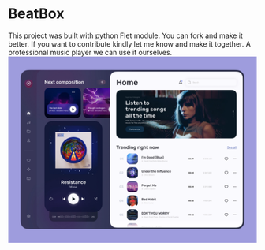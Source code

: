 # BeatBox
This project was built with python Flet module. 
You can fork and make it better.
If you want to contribute kindly let me know and make it together. A professional music player we can use it ourselves.
![Ui](ui.png)